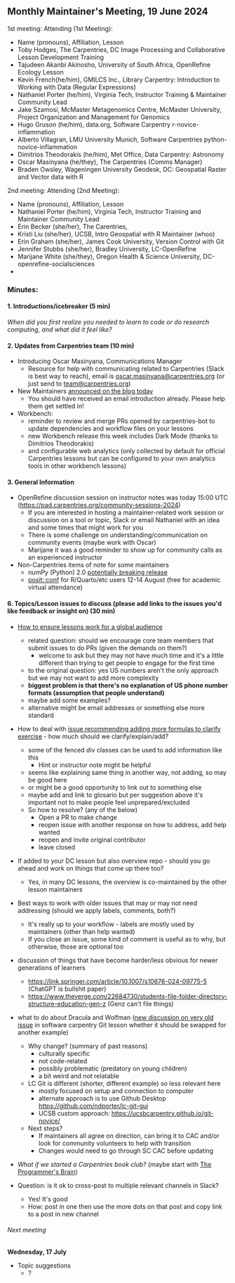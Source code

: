
## Monthly Maintainer's Meeting, 19 June 2024

1st meeting:
Attending (1st Meeting):

- Name (pronouns), Affiliation, Lesson
- Toby Hodges, The Carpentries, DC Image Processing and Collaborative Lesson Development Training
- Tajudeen Akanbi Akinosho, University of South Africa, OpenRefine Ecology Lesson
- Kevin French(he/him), GMILCS Inc., Library Carpentry: Introduction to Working with Data (Regular Expressions)
- Nathaniel Porter (he/him), Virginia Tech, Instructor Training & Maintainer Community Lead
- Jake Szamosi, McMaster Metagenomics Centre, McMaster University, Project Organization and Management for Genomics
- Hugo Gruson (he/him), data.org, Software Carpentry r-novice-inflammation
- Alberto Villagran, LMU University Munich, Software Carpentries python-novice-inflammation 
- Dimitrios Theodorakis (he/him), Met Office, Data Carpentry: Astronomy
- Oscar Masinyana (he/they), The Carpentries (Comms Manager)
- Braden Owsley, Wageningen University Geodesk, DC: Geospatial Raster and Vector data with R

2nd meeting:
Attending (2nd Meeting): 

- Name (pronouns), Affiliation, Lesson
- Nathaniel Porter (he/him), Virginia Tech, Instructor Training and Maintainer Community Lead
- Erin Becker (she/her), The Carentries, 
- Kristi Liu (she/her), UCSB, Intro Geospatial with R Maintainer (whoo)
- Erin Graham (she/her), James Cook University, Version Control with Git
- Jennifer Stubbs (she/her), Bradley University, LC-OpenRefine
- Marijane White (she/they), Oregon Health & Science University, DC-openrefine-socialsciences
- 
### Minutes:

#### 1. Introductions/icebreaker (5 min)

*When did you first realize you needed to learn to code or do research computing, and what did it feel like?*

#### 2. Updates from Carpentries team (10 min)

- Introducing Oscar Masinyana, Communications Manager
    - Resource for help with communicating related to Carpentries (Slack is best way to reach), email is oscar.masinyana@carpentries.org (or just send to team@carpentries.org)
- New Maintainers [announced on the blog today](https://carpentries.org/blog/2024/06/welcome-maintainers/)
    - You should have received an email introduction already. Please help them get settled in!
- Workbench: 
    - reminder to review and merge PRs opened by carpentries-bot to update dependencies and workflow files on your lessons
    - new Workbench release this week includes Dark Mode (thanks to Dimitrios Theodorakis) 
    - and configurable web analytics (only collected by default for official Carpentries lessons but can be configured to your own analytics tools in other workbench lessons)

#### 3. General Information

- OpenRefine discussion session on instructor notes was today 15:00 UTC (https://pad.carpentries.org/community-sessions-2024)
    - If you are interested in hosting a maintainer-related work session or discussion on a tool or topic, Slack or email Nathaniel with an idea and some times that might work for you
    - There is some challenge on understanding/communication on community events (maybe work with Oscar)
    - Marijane it was a good reminder to show up for community calls as an experienced instructor
- Non-Carpentries items of note for some maintainers
    - numPy (Python) 2.0 [potentially breaking release](https://numpy.org/devdocs/numpy_2_0_migration_guide.html)
    - [posit::conf](https://posit.co/conference/) for R/Quarto/etc users 12-14 August (free for academic virtual attendance)

#### 6. Topics/Lesson issues to discuss (please add links to the issues you'd like feedback or insight on) (30 min)


- [How to ensure lessons work for a global audience](https://github.com/LibraryCarpentry/lc-data-intro/issues/225)
     - related question: should we encourage core team members that submit issues to do PRs (given the demands on them?)
         - welcome to ask but they may not have much time and it's a little different than trying to get people to engage for the first time
     - to the original question: yes US numbers aren't the only approach but we may not want to add more complexity
     - **biggest problem is that there's no explanation of US phone number formats (assumption that people understand)**
     - maybe add some examples?
     - alternative might be email addresses or something else more standard

- How to deal with [issue recommending adding more formulas to clarify exercise](https://github.com/swcarpentry/python-novice-inflammation/issues/1077) - how much should we clarify/explain/add?
    - some of the fenced div classes can be used to add information like this 
        - Hint or instructor note might be helpful
    - seems like explaining same thing in another way, not adding, so may be good here
    - or might be a good opportunity to link out to something else
    - maybe add and link to glosario but per suggestion above it's important not to make people feel unprepared/excluded
    - So how to resolve? (any of the below)
        - Open a PR to make change
        - reopen issue with another response on how to address, add help wanted
        - reopen and invite original contributor
        - leave closed

- If added to your DC lesson but also overview repo - should you go ahead and work on things that come up there too?
    - Yes, in many DC lessons, the overview is co-maintained by the other lesson maintainers
    
- Best ways to work with older issues that may or may not need addressing (should we apply labels, comments, both?)
    - It's really up to your workflow - labels are mostly used by maintainers (other than help wanted)
    - If you close an issue, some kind of comment is useful as to why, but otherwise, those are optional too

- discussion of things that have become harder/less obvious for newer generations of learners
    - https://link.springer.com/article/10.1007/s10676-024-09775-5 (ChatGPT is bullshit paper)
    - https://www.theverge.com/22684730/students-file-folder-directory-structure-education-gen-z (Genz can't file things)

- what to do about Dracula and Wolfman ([new discussion on very old issue](https://github.com/swcarpentry/git-novice/issues/277#issuecomment-2167728282) in software carpentry Git lesson whether it should be swapped for another example)
    - Why change? (summary of past reasons)
        - culturally specific
        - not code-related
        - possibly problematic (predatory on young children)
        - a bit weird and not relatable
    - LC Git is different (shorter, different example) so less relevant here
        - mostly focused on setup and connection to computer
        - alternate approach is to use Github Desktop https://github.com/ndporter/lc-git-gui
        - UCSB custom approach: https://ucsbcarpentry.github.io/git-novice/ 
    - Next steps?
        - If maintainers all agree on direction, can bring it to CAC and/or look for community volunteers to help with transition
        - Changes would need to go through SC CAC before updating

- *What if we started a Carpentries book club?* (maybe start with [The Programmer's Brain](https://www.manning.com/books/the-programmers-brain)) 

- Question: is it ok to cross-post to multiple relevant channels in Slack?
    - Yes! It's good
    - How: post in one then use the more dots on that post and copy link to a post in new channel

###### Next meeting
**Wednesday, 17 July**
- Topic suggestions
    - ?
